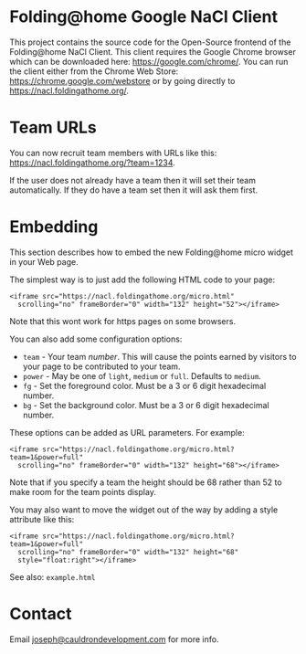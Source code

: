 Folding@home Google NaCl Client
===============================

This project contains the source code for the Open-Source frontend of
the Folding@home NaCl Client.  This client requires the Google Chrome
browser which can be downloaded here: https://google.com/chrome/.  You
can run the client either from the Chrome Web Store:
https://chrome.google.com/webstore or by going directly to
https://nacl.foldingathome.org/.

# Team URLs
You can now recruit team members with URLs like this:
  https://nacl.foldingathome.org/?team=1234.

If the user does not already have a team then it will set their team
automatically. If they do have a team set then it will ask them first.

# Embedding
This section describes how to embed the new Folding@home micro widget
in your Web page.

The simplest way is to just add the following HTML code to your page:

    <iframe src="https://nacl.foldingathome.org/micro.html"
      scrolling="no" frameBorder="0" width="132" height="52"></iframe>

Note that this wont work for https pages on some browsers.

You can also add some configuration options:

 - `team` - Your team *number*.  This will cause the points earned by visitors
   to your page to be contributed to your team.
 - `power` - May be one of `light`, `medium` or `full`.  Defaults to `medium`.
 - `fg` - Set the foreground color.  Must be a 3 or 6 digit hexadecimal number.
 - `bg` - Set the background color.  Must be a 3 or 6 digit hexadecimal number.

These options can be added as URL parameters.  For example:

    <iframe src="https://nacl.foldingathome.org/micro.html?team=1&power=full"
      scrolling="no" frameBorder="0" width="132" height="68"></iframe>

Note that if you specify a team the height should be 68 rather than 52 to
make room for the team points display.

You may also want to move the widget out of the way by adding a style attribute
like this:

    <iframe src="https://nacl.foldingathome.org/micro.html?team=1&power=full"
      scrolling="no" frameBorder="0" width="132" height="68"
      style="float:right"></iframe>

See also: `example.html`

# Contact
Email joseph@cauldrondevelopment.com for more info.
